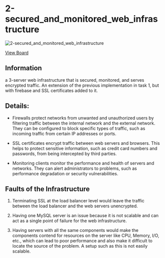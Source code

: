 # 2-secured_and_monitored_web_infrastructure

![2-secured_and_monitored_web_infrastructure](https://github.com/mbianou-bradon/alx-system_engineering-devops/assets/72765949/821a6a3c-f6ef-4f0d-9578-3a770978938c)


[View Board](https://docs.google.com/drawings/d/1jlx12VYUqHCsbFAGWPMDoTAIweCOBeD6B0Srd7JNBtA/edit)


## Information
a 3-server web infrastructure that is secured, monitored, and serves encrypted traffic.
An extension of the previous implementation in task 1, but with firebase and SSL certificates added to it.

## Details: 


- Firewalls protect networks from unwanted and unauthorized users by filtering traffic between the internal network and the external network. They can be configured to block specific types of traffic, such as incoming traffic from certain IP addresses or ports.

- SSL certificates encrypt traffic between web servers and browsers. This helps to protect sensitive information, such as credit card numbers and passwords, from being intercepted by third parties.

- Monitoring clients monitor the performance and health of servers and networks. They can alert administrators to problems, such as performance degradation or security vulnerabilities.


## Faults of the Infrastructure


1. Terminating SSL at the load balancer level would leave the traffic between the load balancer and the web servers unencrypted.

2. Having one MySQL server is an issue because it is not scalable and can act as a single point of failure for the web infrastructure.

3. Having servers with all the same components would make the components contend for resources on the server like CPU, Memory, I/O, etc., which can lead to poor performance and also make it difficult to locate the source of the problem. A setup such as this is not easily scalable.

